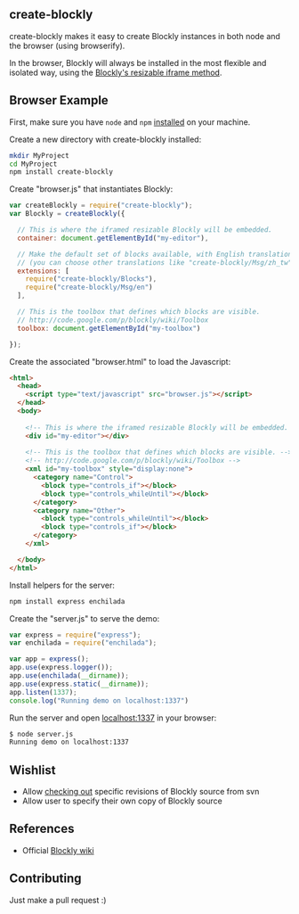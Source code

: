 ## create-blockly

create-blockly makes it easy to create Blockly instances in both node and
the browser (using browserify).

In the browser, Blockly will always be
installed in the most flexible and isolated way, using the
[Blockly's resizable iframe method](http://code.google.com/p/blockly/wiki/InjectingResizable).

## Browser Example

First, make sure you have `node` and `npm` [installed](http://nodejs.org/download/)
on your machine.

Create a new directory with create-blockly installed:

```bash
mkdir MyProject
cd MyProject
npm install create-blockly
```

Create "browser.js" that instantiates Blockly:

```javascript
var createBlockly = require("create-blockly");
var Blockly = createBlockly({

  // This is where the iframed resizable Blockly will be embedded.
  container: document.getElementById("my-editor"),

  // Make the default set of blocks available, with English translations.
  // (you can choose other translations like "create-blockly/Msg/zh_tw")
  extensions: [
    require("create-blockly/Blocks"),
    require("create-blockly/Msg/en")
  ],

  // This is the toolbox that defines which blocks are visible.
  // http://code.google.com/p/blockly/wiki/Toolbox
  toolbox: document.getElementById("my-toolbox")

});
```

Create the associated "browser.html" to load the Javascript:

```html
<html>
  <head>
    <script type="text/javascript" src="browser.js"></script>
  </head>
  <body>
    
    <!-- This is where the iframed resizable Blockly will be embedded. -->
    <div id="my-editor"></div>
    
    <!-- This is the toolbox that defines which blocks are visible. -->
    <!-- http://code.google.com/p/blockly/wiki/Toolbox -->
    <xml id="my-toolbox" style="display:none">
      <category name="Control">
        <block type="controls_if"></block>
        <block type="controls_whileUntil"></block>
      </category>
      <category name="Other">
        <block type="controls_whileUntil"></block>
        <block type="controls_if"></block>
      </category>
    </xml>

  </body>
</html>
```

Install helpers for the server:

```bash
npm install express enchilada
```

Create the "server.js" to serve the demo:

```javascript
var express = require("express");
var enchilada = require("enchilada");

var app = express();
app.use(express.logger());
app.use(enchilada(__dirname));
app.use(express.static(__dirname));
app.listen(1337);
console.log("Running demo on localhost:1337")
```

Run the server and open [localhost:1337](http://localhost:1337) in your browser:

```bash
$ node server.js
Running demo on localhost:1337
```

## Wishlist

* Allow [checking out](http://code.google.com/p/blockly/source/checkout) specific revisions of Blockly source from svn
* Allow user to specify their own copy of Blockly source

## References

* Official [Blockly wiki](http://code.google.com/p/blockly/w/list)

## Contributing

Just make a pull request :)
